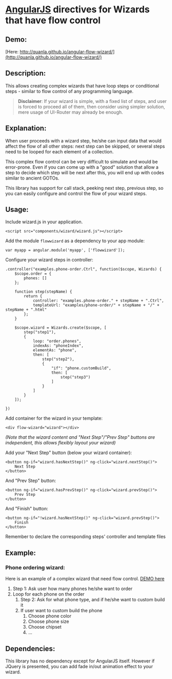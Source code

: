 # [AngularJS](http://angularjs.org) directives for Wizards that have flow control

## Demo:

[Here: http://quanla.github.io/angular-flow-wizard/](http://quanla.github.io/angular-flow-wizard/)

## Description:
This allows creating complex wizards that have loop steps or conditional steps - similar to flow control of any programming language.

> **Disclaimer**: If your wizard is simple, with a fixed list of steps, and user is forced to proceed all of them, then consider using simpler solution, mere usage of UI-Router may already be enough.

## Explanation:

When user proceeds with a wizard step, he/she can input data that would affect the flow of all other steps: next step can be skipped, or several steps need to be looped for each element of a collection. 

This complex flow control can be very difficult to simulate and would be error-prone. Even if you can come up with a "good" solution that allow a step to decide which step will be next after this, you will end up with codes similar to ancient GOTOs.

This library has support for call stack, peeking next step, previous step, so you can easily configure and control the flow of your wizard steps.

## Usage:

Include wizard.js in your application.

    <script src="components/wizard/wizard.js"></script>

Add the module `flowwizard` as a dependency to your app module:

    var myapp = angular.module('myapp', ['flowwizard']);

Configure your wizard steps in controller:

    .controller("examples.phone-order.Ctrl", function($scope, Wizards) {
        $scope.order = {
            phones: []
        };

        function step(stepName) {
            return {
                controller: "examples.phone-order." + stepName + ".Ctrl",
                templateUrl: "examples/phone-order/" + stepName + "/" + stepName + ".html"
            };
        }

        $scope.wizard = Wizards.create($scope, [
            step("step1"),
            {
                loop: "order.phones",
                indexAs: "phoneIndex",
                elementAs: "phone",
                then: [
                    step("step2"),
                    {
                        "if": "phone.customBuild",
                        then: [
                            step("step3")
                        ]
                    }
                ]
            }
        ]);

    })

Add container for the wizard in your template:

    <div flow-wizard="wizard"></div>
*(Note that the wizard content and "Next Step"/"Prev Step" buttons are independent, this allows flexibly layout your wizard)*

Add your "Next Step" button (below your wizard container):

    <button ng-if="wizard.hasNextStep()" ng-click="wizard.nextStep()">
        Next Step
    </button>

And "Prev Step" button:

    <button ng-if="wizard.hasPrevStep()" ng-click="wizard.prevStep()">
        Prev Step
    </button>

And "Finish" button:

    <button ng-if="!wizard.hasNextStep()" ng-click="wizard.prevStep()">
        Finish
    </button>

Remember to declare the corresponding steps' controller and template files

## Example:

### Phone ordering wizard:
Here is an example of a complex wizard that need flow control. [DEMO here](http://quanla.github.io/angular-flow-wizard/)

 1. Step 1: Ask user how many phones he/she want to order
 2. Loop for each phone on the order
	 1. Step 2: Ask for what phone type, and if he/she want to custom build it
	 2. If user want to custom build the phone
		 1. Choose phone color
		 2. Choose phone size
		 3. Choose chipset
		 4. ...

## Dependencies:

This library has no dependency except for AngularJS itself. However if JQuery is presented, you can add fade in/out animation effect to your wizard.
